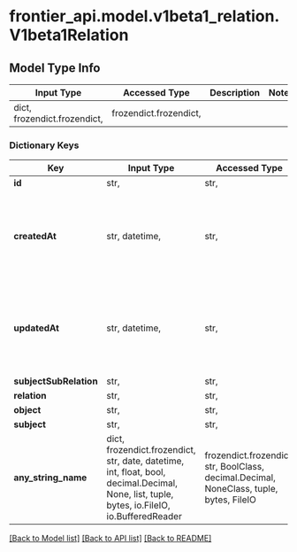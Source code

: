 # frontier_api.model.v1beta1_relation.V1beta1Relation

## Model Type Info
Input Type | Accessed Type | Description | Notes
------------ | ------------- | ------------- | -------------
dict, frozendict.frozendict,  | frozendict.frozendict,  |  | 

### Dictionary Keys
Key | Input Type | Accessed Type | Description | Notes
------------ | ------------- | ------------- | ------------- | -------------
**id** | str,  | str,  |  | [optional] 
**createdAt** | str, datetime,  | str,  | The time the relation was created. | [optional] value must conform to RFC-3339 date-time
**updatedAt** | str, datetime,  | str,  | The time the relation was last updated. | [optional] value must conform to RFC-3339 date-time
**subjectSubRelation** | str,  | str,  |  | [optional] 
**relation** | str,  | str,  |  | [optional] 
**object** | str,  | str,  |  | [optional] 
**subject** | str,  | str,  |  | [optional] 
**any_string_name** | dict, frozendict.frozendict, str, date, datetime, int, float, bool, decimal.Decimal, None, list, tuple, bytes, io.FileIO, io.BufferedReader | frozendict.frozendict, str, BoolClass, decimal.Decimal, NoneClass, tuple, bytes, FileIO | any string name can be used but the value must be the correct type | [optional]

[[Back to Model list]](../../README.md#documentation-for-models) [[Back to API list]](../../README.md#documentation-for-api-endpoints) [[Back to README]](../../README.md)

